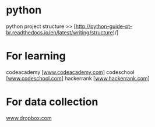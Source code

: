 # python
  python project structure >> [http://python-guide-pt-br.readthedocs.io/en/latest/writing/structure)/]
# For learning
  codeacademy [www.codeacademy.com]
  codeschool [www.codeschool.com]
  hackerrank [www.hackerrank.com]
# For data collection
  www.dropbox.com
  
